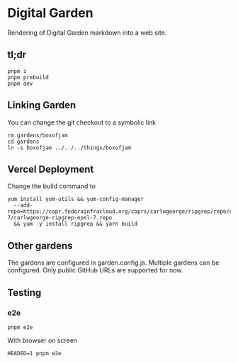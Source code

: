 # Digital Garden

Rendering of Digital Garden markdown into a web site.

## tl;dr

    pnpm i
    pnpm prebuild
    pnpm dev

## Linking Garden

You can change the git checkout to a symbolic link

    rm gardens/boxofjam
    cd gardens
    ln -s boxofjam ../../../things/boxofjam

## Vercel Deployment

Change the build command to

    yum install yum-utils && yum-config-manager
      --add-repo=https://copr.fedorainfracloud.org/coprs/carlwgeorge/ripgrep/repo/epel-7/carlwgeorge-ripgrep-epel-7.repo
      && yum -y install ripgrep && yarn build

## Other gardens

The gardens are configured in garden.config.js. Multiple gardens can be
configured. Only public GitHub URLs are supported for now.

## Testing

### e2e

    pnpm e2e

With browser on screen

    HEADED=1 pnpm e2e
